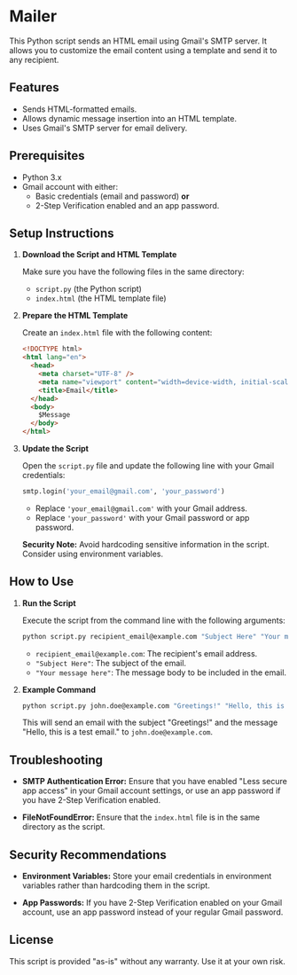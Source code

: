 
# Mailer

This Python script sends an HTML email using Gmail's SMTP server. It allows you to customize the email content using a template and send it to any recipient.

## Features

- Sends HTML-formatted emails.
- Allows dynamic message insertion into an HTML template.
- Uses Gmail's SMTP server for email delivery.

## Prerequisites

- Python 3.x
- Gmail account with either:
  - Basic credentials (email and password) **or**
  - 2-Step Verification enabled and an app password.

## Setup Instructions

1. **Download the Script and HTML Template**

   Make sure you have the following files in the same directory:
   
   - `script.py` (the Python script)
   - `index.html` (the HTML template file)

2. **Prepare the HTML Template**

   Create an `index.html` file with the following content:

   ```html
   <!DOCTYPE html>
   <html lang="en">
     <head>
       <meta charset="UTF-8" />
       <meta name="viewport" content="width=device-width, initial-scale=1.0" />
       <title>Email</title>
     </head>
     <body>
       $Message
     </body>
   </html>
   ```

3. **Update the Script**

   Open the `script.py` file and update the following line with your Gmail credentials:

   ```python
   smtp.login('your_email@gmail.com', 'your_password')
   ```

   - Replace `'your_email@gmail.com'` with your Gmail address.
   - Replace `'your_password'` with your Gmail password or app password.

   **Security Note:** Avoid hardcoding sensitive information in the script. Consider using environment variables.

## How to Use

1. **Run the Script**

   Execute the script from the command line with the following arguments:

   ```bash
   python script.py recipient_email@example.com "Subject Here" "Your message here"
   ```

   - `recipient_email@example.com`: The recipient's email address.
   - `"Subject Here"`: The subject of the email.
   - `"Your message here"`: The message body to be included in the email.

2. **Example Command**

   ```bash
   python script.py john.doe@example.com "Greetings!" "Hello, this is a test email."
   ```

   This will send an email with the subject "Greetings!" and the message "Hello, this is a test email." to `john.doe@example.com`.

## Troubleshooting

- **SMTP Authentication Error:** Ensure that you have enabled "Less secure app access" in your Gmail account settings, or use an app password if you have 2-Step Verification enabled.

- **FileNotFoundError:** Ensure that the `index.html` file is in the same directory as the script.

## Security Recommendations

- **Environment Variables:** Store your email credentials in environment variables rather than hardcoding them in the script.

- **App Passwords:** If you have 2-Step Verification enabled on your Gmail account, use an app password instead of your regular Gmail password.

## License

This script is provided "as-is" without any warranty. Use it at your own risk.

